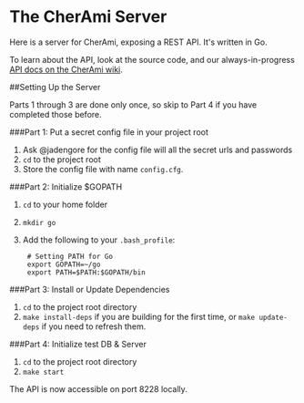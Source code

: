 # The CherAmi Server

Here is a server for CherAmi, exposing a REST API.  It's written in Go.

To learn about the API, look at the source code, and our always-in-progress [API docs on the CherAmi wiki](https://github.com/rtoal/cher-ami/wiki/API-Documentation).

##Setting Up the Server

Parts 1 through 3 are done only once, so skip to Part 4 if you have completed those before.

###Part 1: Put a secret config file in your project root

1. Ask @jadengore for the config file will all the secret urls and passwords
2. `cd` to the project root
3. Store the config file with name `config.cfg`.


###Part 2: Initialize $GOPATH

1. `cd` to your home folder
2. `mkdir go`
3. Add the following to your `.bash_profile`:

        # Setting PATH for Go
        export GOPATH=~/go
        export PATH=$PATH:$GOPATH/bin

###Part 3: Install or Update Dependencies

1. `cd` to the project root directory
2. `make install-deps` if you are building for the first time, or `make update-deps` if you need to refresh them.

###Part 4: Initialize test DB & Server

1. `cd` to the project root directory
2. `make start`

The API is now accessible on port 8228 locally.
